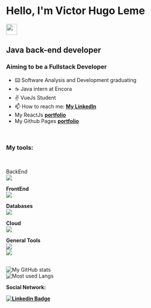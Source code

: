# Hello, I'm Victor Hugo Leme 
<img src="https://raw.githubusercontent.com/MartinHeinz/MartinHeinz/master/wave.gif" width="30">

## Java back-end developer
### Aiming to be a Fullstack Developer

- :keyboard: Software Analysis and Development graduating
- :coffee: Java intern at Encora
- :v: VueJs Student
- 📫 How to reach me: [**My LinkedIn**](https://www.linkedin.com/in/victor-hugoleme/?locale=en_US)
- My ReactJs [**portfolio**](https://victorhleme.dev/)
- My Github Pages [**portfolio**](https://victorhugoleme.github.io/bc-dio-js/)
<br>

### My tools:
<br>

BackEnd
<br>
<a href="https://skillicons.dev">
  <img src="https://skillicons.dev/icons?i=java,spring,maven" />
</a>


<b>FrontEnd</b>
<br>
<a href="https://skillicons.dev">
  <img src="https://skillicons.dev/icons?i=react,vue,scss" />
</a>

<b>Databases</b>
<br>
<a href="https://skillicons.dev">
  <img src="https://skillicons.dev/icons?i=mysql,postgres,mongodb" />
</a>

<b>Cloud</b>
<br>
<a href="https://skillicons.dev">
  <img src="https://skillicons.dev/icons?i=aws,firebase,apigateway" />
</a>

<b>General Tools</b>
<br>
<a href="https://skillicons.dev">
  <img src="https://skillicons.dev/icons?i=docker,postman,redux" />
  <br>
  <img src="https://skillicons.dev/icons?i=redis,linux,rabbitmq" />
</a>
<br>
<br>

![My GitHub stats](https://github-readme-stats-victorhugoleme.vercel.app/api?username=VictorHugoLeme&show_icons=true&theme=tokyonight)
<br>
![Most used Langs](https://github-readme-stats-victorhugoleme.vercel.app/api/top-langs/?username=victorhugoleme&show_icons=true&theme=tokyonight&layout=compact&langs_count=8)
  
<b>Social Network: <b/>
<p>
  
  [![Linkedin Badge](https://img.shields.io/badge/-Linkedin-0077B5?style=for-the-badge&logo=Linkedin&logoColor=white)](https://www.linkedin.com/in/victor-hugoleme/?locale=en_US)

